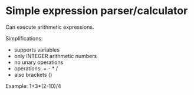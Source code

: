 # Simple expression parser/calculator

Can execute arithmetic expressions.

Simplifications:
* supports variables
* only INTEGER arithmetic numbers
* no unary operations
* operations: + - * / 
* also brackets ()

Example:
1+3*(2-10)/4


